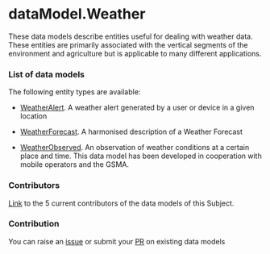# dataModel.Weather
These data models describe entities useful for dealing with weather data. These entities are primarily associated with the vertical segments of the environment and agriculture but is applicable to many different applications.

### List of data models

The following entity types are available:
- [WeatherAlert](https://github.com/smart-data-models/dataModel.Weather/blob/master/WeatherAlert/README.md). A weather alert generated by a user or device in a given location

- [WeatherForecast](https://github.com/smart-data-models/dataModel.Weather/blob/master/WeatherForecast/README.md). A harmonised description of a Weather Forecast

- [WeatherObserved](https://github.com/smart-data-models/dataModel.Weather/blob/master/WeatherObserved/README.md). An observation of weather conditions at a certain place and time. This data model has been developed in cooperation with mobile operators and the GSMA.



### Contributors
[Link](https://github.com/smart-data-models/dataModel.Weather/blob/master/CONTRIBUTORS.yaml) to the 5 current contributors of the data models of this Subject.


### Contribution
You can raise an [issue](https://github.com/smart-data-models/dataModel.Weather/issues) or submit your [PR](https://github.com/smart-data-models/dataModel.Weather/pulls) on existing data models


